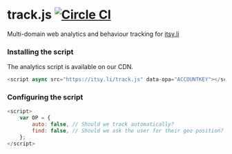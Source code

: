 # track.js [![Circle CI](https://circleci.com/gh/abcum/track.js.svg?style=svg&circle-token=1c0b91df9591b3ec7f3e74bd545124ba622a3a26)](https://circleci.com/gh/abcum/track.js)

Multi-domain web analytics and behaviour tracking for [itsy.li](https://itsy.li)

### Installing the script

The analytics script is available on our CDN.

```js
<script async src="https://itsy.li/track.js" data-opa="ACCOUNTKEY"></script>
```

### Configuring the script

```js
<script>
    var OP = {
        auto: false, // Should we track automatically?
        find: false, // Should we ask the user for their geo position?
    };
</script>
```